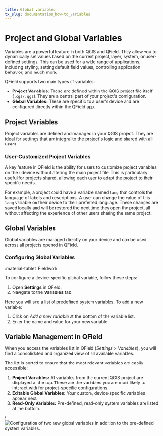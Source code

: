 ```yaml
---
title: Global variables
tx_slug: documentation_how-to_variables
---
```


# Project and Global Variables

Variables are a powerful feature in both QGIS and QField. They allow you to dynamically set values based on the current project, layer, system, or user-defined settings.
This can be used for a wide range of applications, including styling, setting default field values, controlling application behavior, and much more.

QField supports two main types of variables:

- **Project Variables:** These are defined within the QGIS project file itself (`.qgs/.qgz`). They are a central part of your project's configuration.
- **Global Variables:** These are specific to a user's device and are configured directly within the QField app.

## Project Variables

Project variables are defined and managed in your QGIS project. They are ideal for settings that are integral to the project's logic and shared with all users.

### User-Customized Project Variables

A key feature in QField is the ability for users to customize project variables on their device without altering the main project file.
This is particularly useful for projects shared, allowing each user to adapt the project to their specific needs.

For example, a project could have a variable named `lang` that controls the language of labels and descriptions.
A user can change the value of this `lang` variable on their device to their preferred language.
These changes are saved locally and will be restored the next time they open the project, all without affecting the experience of other users sharing the same project.

## Global Variables

Global variables are managed directly on your device and can be used across all projects opened in QField.

### Configuring Global Variables

:material-tablet: Fieldwork

To configure a device-specific global variable, follow these steps:

1. Open **Settings** in QField.
2. Navigate to the **Variables** tab.

Here you will see a list of predefined system variables. To add a new variable:

1. Click on *Add a new variable* at the bottom of the variable list.
2. Enter the name and value for your new variable.

## Variable Management in QField

When you access the variables list in QField (_Settings > Variables_), you will find a consolidated and organized view of all available variables.

The list is sorted to ensure that the most relevant variables are easily accessible:

1. **Project Variables:** All variables from the current QGIS project are displayed at the top.
These are the variables you are most likely to interact with for project-specific configurations.
2. **Editable Global Variables:** Your custom, device-specific variables appear next.
3. **Read-Only Variables:** Pre-defined, read-only system variables are listed at the bottom.

!![Configuration of two new global variables in addition to the
pre-defined system
variables.](../assets/images/configure_global_variables.png)
